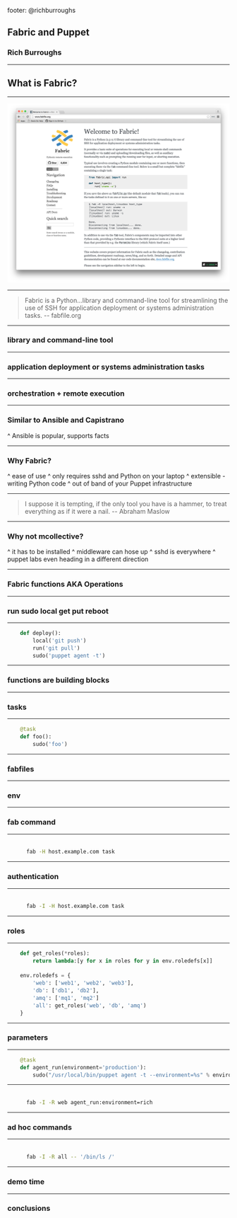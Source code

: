 footer: @richburroughs

## Fabric and Puppet

### Rich Burroughs

---

## What is Fabric?

---

![inline](images/fabfile_org.png)

---

> Fabric is a Python…library and command-line tool for streamlining the use of SSH for application deployment or systems administration tasks.
-- fabfile.org

---

### library and command-line tool

---

### application deployment or systems administration tasks

---

### orchestration + remote execution

---

### Similar to Ansible and Capistrano

^ Ansible is popular, supports facts

---

### Why Fabric?

^ ease of use
^ only requires sshd and Python on your laptop
^ extensible - writing Python code
^ out of band of your Puppet infrastructure

---

> I suppose it is tempting, if the only tool you have is a hammer, to treat everything as if it were a nail.
-- Abraham Maslow

---

### Why not mcollective?

^ it has to be installed
^ middleware can hose up
^ sshd is everywhere
^ puppet labs even heading in a different direction

---

### Fabric functions AKA Operations

---

### run sudo local get put reboot

---

``` Python
    def deploy():
        local('git push')
        run('git pull')
        sudo('puppet agent -t')
```

---

### functions are building blocks

---

### tasks

---

``` Python
    @task
    def foo():
        sudo('foo')
```

---

### fabfiles

---

### env

---

### fab command

---

``` Bash

      fab -H host.example.com task
```

---

### authentication

---

``` Bash

      fab -I -H host.example.com task
```

---

### roles

---

``` Python
    def get_roles(*roles):
        return lambda:[y for x in roles for y in env.roledefs[x]]

    env.roledefs = {
        'web': ['web1', 'web2', 'web3'],
        'db': ['db1', 'db2'],
        'amq': ['mq1', 'mq2']
        'all': get_roles('web', 'db', 'amq')
    }
```

---

### parameters

---

``` Python
    @task
    def agent_run(environment='production'):
        sudo("/usr/local/bin/puppet agent -t --environment=%s" % environment)
```

---

``` Bash

      fab -I -R web agent_run:environment=rich
```

---

### ad hoc commands

---

``` Bash

      fab -I -R all -- '/bin/ls /'
```

---

### demo time

---

### conclusions
